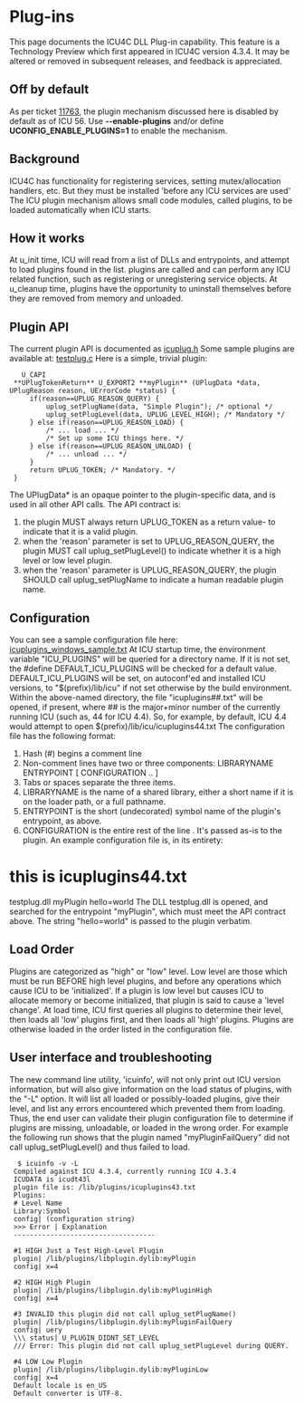 # Plug-ins

This page documents the ICU4C DLL Plug-in capability.
This feature is a Technology Preview which first appeared in ICU4C version
4.3.4. It may be altered or removed in subsequent releases, and feedback is
appreciated.

## Off by default

As per ticket [11763](http://bugs.icu-project.org/trac/ticket/11763), the plugin
mechanism discussed here is disabled by default as of ICU 56. Use
**--enable-plugins** and/or define **UCONFIG_ENABLE_PLUGINS=1** to enable the
mechanism.

## Background

ICU4C has functionality for registering services, setting
mutex/allocation handlers, etc. But they must be installed 'before any
ICU services are used'
The ICU plugin mechanism allows small code modules, called plugins, to be loaded
automatically when ICU starts.

## How it works

At u_init time, ICU will read from a list of DLLs and entrypoints, and
attempt to load plugins found in the list. plugins are called and can
perform any ICU related function, such as registering or unregistering
service objects. At u_cleanup time, plugins have the opportunity to
uninstall themselves before they are removed from memory and unloaded.

## Plugin API

The current plugin API is documented as
[icuplug.h](http://icu-project.org/apiref/icu4c434/icuplug_8h.html)
Some sample plugins are available at:
[testplug.c](http://bugs.icu-project.org/trac/browser/icu/trunk/source/tools/icuinfo/testplug.c)
Here is a simple, trivial plugin:

       U_CAPI
     **UPlugTokenReturn** U_EXPORT2 **myPlugin** (UPlugData *data, UPlugReason reason, UErrorCode *status) {
         if(reason==UPLUG_REASON_QUERY) {
             uplug_setPlugName(data, "Simple Plugin"); /* optional */
             uplug_setPlugLevel(data, UPLUG_LEVEL_HIGH); /* Mandatory */
         } else if(reason==UPLUG_REASON_LOAD) {
             /* ... load ... */
             /* Set up some ICU things here. */
         } else if(reason==UPLUG_REASON_UNLOAD) {
             /* ... unload ... */
         }
         return UPLUG_TOKEN; /* Mandatory. */
     }

The UPlugData\* is an opaque pointer to the plugin-specific data, and is used in
all other API calls.
The API contract is:
1. the plugin MUST always return UPLUG_TOKEN as a return value- to
indicate that it is a valid plugin.
2. when the 'reason' parameter is set to UPLUG_REASON_QUERY, the
plugin MUST call uplug_setPlugLevel() to indicate whether it is a high
level or low level plugin.
3. when the 'reason' parameter is UPLUG_REASON_QUERY, the plugin
SHOULD call uplug_setPlugName to indicate a human readable plugin name.

## Configuration

You can see a sample configuration file here:
[icuplugins_windows_sample.txt](http://bugs.icu-project.org/trac/browser/icu/trunk/source/tools/icuinfo/icuplugins_windows_sample.txt)
At ICU startup time, the environment variable "ICU_PLUGINS" will be
queried for a directory name. If it is not set, the #define
DEFAULT_ICU_PLUGINS will be checked for a default value.
DEFAULT_ICU_PLUGINS will be set, on autoconf'ed and installed ICU
versions, to "$(prefix)/lib/icu" if not set otherwise by the build
environment.
Within the above-named directory, the file "icuplugins##.txt" will be
opened, if present, where ## is the major+minor number of the currently
running ICU (such as, 44 for ICU 4.4).
So, for example, by default, ICU 4.4 would attempt to open
$(prefix)/lib/icu/icuplugins44.txt
The configuration file has the following format:
1. Hash (#) begins a comment line
2. Non-comment lines have two or three components:
LIBRARYNAME ENTRYPOINT \[ CONFIGURATION .. \]
3. Tabs or spaces separate the three items.
4. LIBRARYNAME is the name of a shared library, either a short name if
it is on the loader path, or a full pathname.
5. ENTRYPOINT is the short (undecorated) symbol name of the plugin's
entrypoint, as above.
6. CONFIGURATION is the entire rest of the line . It's passed as-is to
the plugin.
An example configuration file is, in its entirety:
# this is icuplugins44.txt
testplug.dll myPlugin hello=world
The DLL testplug.dll is opened, and searched for the entrypoint
"myPlugin", which must meet the API contract above.
The string "hello=world" is passed to the plugin verbatim.

## Load Order

Plugins are categorized as "high" or "low" level. Low level are those
which must be run BEFORE high level plugins, and before any operations
which cause ICU to be 'initialized'. If a plugin is low level but
causes ICU to allocate memory or become initialized, that plugin is said
to cause a 'level change'.
At load time, ICU first queries all plugins to determine their level,
then loads all 'low' plugins first, and then loads all 'high' plugins.
Plugins are otherwise loaded in the order listed in the configuration file.

## User interface and troubleshooting

The new command line utility, 'icuinfo', will not only print out ICU
version information, but will also give information on the load status
of plugins, with the "-L" option. It will list all loaded or
possibly-loaded plugins, give their level, and list any errors
encountered which prevented them from loading. Thus, the end user can
validate their plugin configuration file to determine if plugins are
missing, unloadable, or loaded in the wrong order.
For example the following run shows that the plugin named
"myPluginFailQuery" did not call uplug_setPlugLevel() and thus failed to
load.

      $ icuinfo -v -L
     Compiled against ICU 4.3.4, currently running ICU 4.3.4
     ICUDATA is icudt43l
     plugin file is: /lib/plugins/icuplugins43.txt
     Plugins:
     # Level Name
     Library:Symbol 
     config| (configuration string)
     >>> Error | Explanation
     -----------------------------------
     
     #1 HIGH Just a Test High-Level Plugin
     plugin| /lib/plugins/libplugin.dylib:myPlugin 
     config| x=4
     
     #2 HIGH High Plugin
     plugin| /lib/plugins/libplugin.dylib:myPluginHigh
     config| x=4
     
     #3 INVALID this plugin did not call uplug_setPlugName()
     plugin| /lib/plugins/libplugin.dylib:myPluginFailQuery
     config| uery
     \\\ status| U_PLUGIN_DIDNT_SET_LEVEL
     /// Error: This plugin did not call uplug_setPlugLevel during QUERY.
     
     #4 LOW Low Plugin
     plugin| /lib/plugins/libplugin.dylib:myPluginLow
     config| x=4
     Default locale is en_US
     Default converter is UTF-8.
